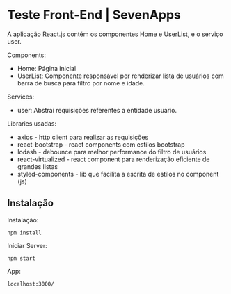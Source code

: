 # Teste Front-End | SevenApps

A aplicação React.js contém os componentes Home e UserList, e o serviço user. 

Components:
  - Home: Página inicial
  - UserList: Componente responsável por renderizar lista de usuários com barra de busca para filtro por nome e idade.

Services:
  - user: Abstrai requisições referentes a entidade usuário.

Libraries usadas:
  - axios - http client para realizar as requisições
  - react-bootstrap - react components com estilos bootstrap
  - lodash - debounce para melhor performance do filtro de usuários
  - react-virtualized - react component para renderização eficiente de grandes listas
  - styled-components - lib que facilita a escrita de estilos no component (js)


## Instalação

Instalação:

`npm install`  

Iniciar Server:

`npm start`  

App:

`localhost:3000/`